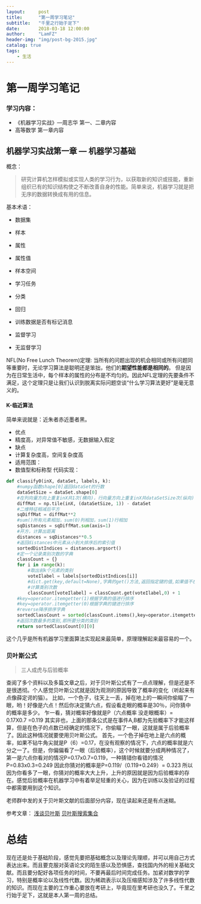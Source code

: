 ```yaml
---
layout:     post
title:      "第一周学习笔记"
subtitle:   "千里之行始于足下"
date:       2018-03-18 12:00:00
author:     "LamFZ"
header-img: "img/post-bg-2015.jpg"
catalog: true
tags:
    - 生活
---
```


# 第一周学习笔记
### 学习内容：
* 《机器学习实战》—周志华 第一、二章内容
* 高等数学 第一章内容

## 机器学习实战第一章 — 机器学习基础
概念：
>研究计算机怎样模拟或实现人类的学习行为，以获取新的知识或技能，重新组织已有的知识结构使之不断改善自身的性能。简单来说，机器学习就是把无序的数据转换成有用的信息。

基本术语：
* 数据集
 * 样本
 * 属性
 * 属性值
 * 样本空间

* 学习任务
 * 分类
 * 回归

* 训练数据是否有标记消息
 * 监督学习
 * 无监督学习

NFL(No Free Lunch Theorem)定理:
当所有的问题出现的机会相同或所有问题同等重要时，无论学习算法是聪明还是笨拙，他们的**期望性能都是相同的**。
但是因为在日常生活中，每个样本的属性的分布是不均匀的。因此NFL定理的先要条件不满足，这个定理只是让我们认识到脱离实际问题空谈“什么学习算法更好”是毫无意义的。

#### K-临近算法
简单来说就是：近朱者赤近墨者黑。
* 优点
 * 精度高，对异常值不敏感，无数据输入假定
* 缺点
 * 计算复杂度高，空间复杂度高
* 适用范围：
 * 数值型和标称型
代码实现：
```python
def classify0(inX, dataSet, labels, k):
    #numpy函数shape[0]返回dataSet的行数
    dataSetSize = dataSet.shape[0]
    #在列向量方向上重复inX共1次(横向)，行向量方向上重复inX共dataSetSize次(纵向)
    diffMat = np.tile(inX, (dataSetSize, 1)) - dataSet
    #二维特征相减后平方
    sqDiffMat = diffMat**2
    #sum()所有元素相加，sum(0)列相加，sum(1)行相加
    sqDistances = sqDiffMat.sum(axis=1)
    #开方，计算出距离
    distances = sqDistances**0.5
    #返回distances中元素从小到大排序后的索引值
    sortedDistIndices = distances.argsort()
    #定一个记录类别次数的字典
    classCount = {}
    for i in range(k):
        #取出前k个元素的类别
        voteIlabel = labels[sortedDistIndices[i]]
        #dict.get(key,default=None),字典的get()方法,返回指定键的值,如果值不在字典中返回默认值。
        #计算类别次数
        classCount[voteIlabel] = classCount.get(voteIlabel,0) + 1
    #key=operator.itemgetter(1)根据字典的值进行排序
    #key=operator.itemgetter(0)根据字典的键进行排序
    #reverse降序排序字典
    sortedClassCount = sorted(classCount.items(),key=operator.itemgetter(1),reverse=True)
    #返回次数最多的类别,即所要分类的类别
    return sortedClassCount[0][0]
```
这个几乎是所有机器学习里面算法实现起来最简单，原理理解起来最容易的一个。

### 贝叶斯公式
>三人成虎与后验概率

查阅了多个资料以及多篇文章之后，对于贝叶斯公式有了一点点理解，但是还是不是很透彻。个人感觉贝叶斯公式就是因为观测的原因导致了概率的变化（听起来有点像薛定谔的猫）。
比如，一个色子，往天上一丢，掉在地上的一瞬间你偷瞄了一眼，哟！好像是六点！然后你决定猜六点，假设看走眼的概率是30％，问你猜中的概率是多少。
乍一看，猜对概率好像就是P（六点概率 没走眼概率）= 0.17X0.7 =0.119
其实非也，上面的那条公式是在事件A,B都为先验概率下才能这样算，但是在色子的点数已经确定的情况下，你偷瞄了一眼，这就是属于后验概率了。因此这种情况就要使用贝叶斯公式。
首先，一个色子掉在地上是六点的概率，如果不钻牛角尖就是P（6）=0.17，在没有观察的情况下，六点的概率就是六分之一了。但是，你偏偏看了一眼（后验概率），这个时候就要分成两种情况了，第一是六点你看对的情况P=0.17x0.7=0.119，一种猜错你看错的情况P=0.83x0.3=0.249 因此你猜对的概率是P=0.119/（0.119+0.249）= 0.323  所以因为你看多了一眼，你猜对的概率大大上升，上升的原因就是因为后验概率的存在。感觉后验概率在机器学习中有着举足轻重的关心，因为在训练以及验证的过程中都需要用到这个知识。

老师群中发的关于贝叶斯文献的后面部分内容，现在读起来还是有点迷糊。

参考文章：
[浅谈贝叶斯](http://www.xuyankun.cn/2017/05/13/bayes/)
[贝叶斯搜索集合](https://www.zhihu.com/search?type=content&q=%E8%B4%9D%E5%8F%B6%E6%96%AF)

# 总结
现在还是处于基础阶段，感觉先要把基础概念以及理论先理顺，并可以用自己方式表达出来。而且要克服对英语论文的陌生感以及恐惧感，查找国内外的相关基础文献。而且要分配好各项任务的时间，不要再最后时间完成任务。加紧对数学的学习，特别是概率论以及线性代数。因为稀疏表示以及压缩感知涉及了许多线性代数的知识。而现在主要的工作重心要放在考研上，毕竟现在里考研也没久了。千里之行始于足下，这就是本人第一周的总结。
